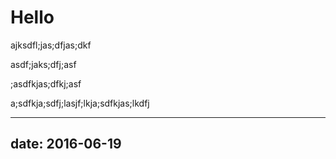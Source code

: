 # Hello
ajksdfl;jas;dfjas;dkf


asdf;jaks;dfj;asf


;asdfkjas;dfkj;asf


a;sdfkja;sdfj;lasjf;lkja;sdfkjas;lkdfj

---
date: 2016-06-19
---
